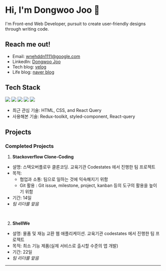 # Hi, I'm Dongwoo Joo 👋
I'm Front-end Web Developer, pursuit to create user-friendly designs through writing code.

## Reach me out!
- Email: [wnehddn1111@google.com](mailto:wnehddn1111@google.com)
- LinkedIn: [Dongwoo Joo](https://www.linkedin.com/in/dongwoo-joo-5a3252226)
- Tech blog: [velog](https://velog.io/@dwjoo)
- Life blog: [naver blog](https://blog.naver.com/wnehddn111)

## Tech Stack
<div align=left>
<img src="https://img.shields.io/badge/Javascript-F7DF1E?style=for-the-badge&logo=javascript&logoColor=black">
<img src="https://img.shields.io/badge/Typescript-3178C6?style=for-the-badge&logo=typescript&logoColor=black">
<img src="https://img.shields.io/badge/React-61DAFB?style=for-the-badge&logo=react&logoColor=black">
<img src="https://img.shields.io/badge/HTML5-DB7093?style=for-the-badge&logo=HTML5&logoColor=black">
<img src="https://img.shields.io/badge/CSS-3578E5?style=for-the-badge&logo=CSS&logoColor=black">
</div>

- 최근 관심 기술: HTML, CSS, and React Query
- 사용해본 기술: Redux-toolkit, styled-component, React-query

## Projects
### Completed Projects
1. **Stackoverflow Clone-Coding**
- 설명: 스택오버플로우 클론코딩. 교육기관 Codestates 에서 진행한 팀 프로젝트
- 목적:
  - 협업과 소통: 팀으로 일하는 것에 익숙해지기 위함
  - Git 활용 : Git issue, milestone, project, kanban 등의 도구의 활용을 높이기 위함
- 기간: 14일
- *팀 리더를 맡음*
<br>

2. **ShellWe**
- 설명: 물품 및 재능 교환 웹 애플리케이션. 교육기관 codestates 에서 진행한 팀 프로젝트
- 목적: 최소 기능 제품(실제 서비스로 출시할 수준의 앱 개발)
- 기간: 22일
- *팀 리더를 맡음*

---
